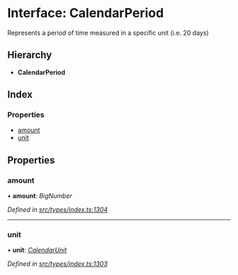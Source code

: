 # Interface: CalendarPeriod

Represents a period of time measured in a specific unit (i.e. 20 days)

## Hierarchy

* **CalendarPeriod**

## Index

### Properties

* [amount](calendarperiod.md#amount)
* [unit](calendarperiod.md#unit)

## Properties

###  amount

• **amount**: *BigNumber*

*Defined in [src/types/index.ts:1304](https://github.com/PolymathNetwork/polymesh-sdk/blob/38ee8078/src/types/index.ts#L1304)*

___

###  unit

• **unit**: *[CalendarUnit](../enums/calendarunit.md)*

*Defined in [src/types/index.ts:1303](https://github.com/PolymathNetwork/polymesh-sdk/blob/38ee8078/src/types/index.ts#L1303)*
